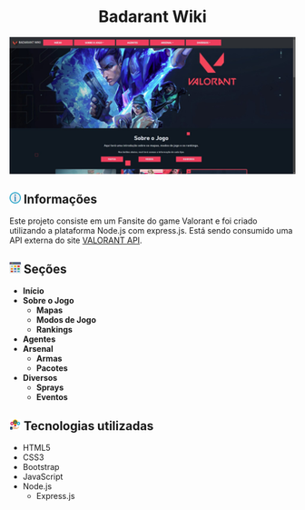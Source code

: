 <h1 align="center">Badarant Wiki</h1>
<a href="#"><img src="./public/img/badarant_wiki.jpg" alt="Foto do Badarant Wiki" /></a>

## <a href="#"><img src="https://raw.githubusercontent.com/brunomourasoares/portfolio/main/assets/img/information.png" width="20" /></a> Informações
Este projeto consiste em um Fansite do game Valorant e foi criado utilizando a plataforma Node.js com express.js. Está sendo consumido uma API externa do site <a href="https://valorant-api.com/">VALORANT API</a>.

## <a href="#"><img src="https://raw.githubusercontent.com/brunomourasoares/portfolio/main/assets/img/section.png" width="20" /></a> Seções
- **Início**
- **Sobre o Jogo**
  - **Mapas**
  - **Modos de Jogo**
  - **Rankings**
- **Agentes**
- **Arsenal**
  - **Armas**
  - **Pacotes**
- **Diversos**
  - **Sprays**
  - **Eventos**

## <a href="#"><img src="https://raw.githubusercontent.com/brunomourasoares/portfolio/main/assets/img/technology.png" width="20" /></a> Tecnologias utilizadas
- HTML5
- CSS3
- Bootstrap
- JavaScript
- Node.js
  - Express.js
